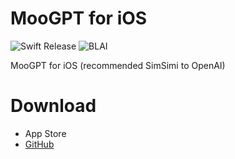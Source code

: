 # MooGPT for iOS
![Swift Release](https://img.shields.io/github/v/release/swiftlang/swift?display_name=tag&style=flat&logoColor=%23FFFFFF&label=swift&color=F15035) ![BLAI](https://img.shields.io/badge/BLAI_Statuses-not_found-%23969696?style=flat&logo=GitHubActions&logoColor=%23FFFFFF
)

MooGPT for iOS (recommended SimSimi to OpenAI)
# Download
- App Store
- [GitHub](https://github.com/MooGPT/android/releases)
